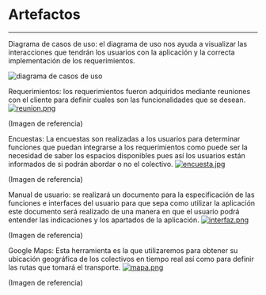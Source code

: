 # Artefactos
---

Diagrama de casos de uso: el diagrama de uso nos ayuda a visualizar las interacciones que tendrán los usuarios con la aplicación y la correcta implementación de los requerimientos.

<img src="https://user-images.githubusercontent.com/113213776/194161642-2945da7c-c74c-4d86-9330-f5cd46c688ab.jpeg" align="center" alt="diagrama de casos de uso">

Requerimientos: los requerimientos fueron adquiridos mediante reuniones con el cliente para definir cuales son las funcionalidades que se desean.
[![reunion.png](https://i.postimg.cc/SQVVPD8M/reunion.png)](https://postimg.cc/4n7z7vWf)

(Imagen de referencia)

Encuestas: La encuestas son realizadas a los usuarios para determinar funciones que puedan integrarse a los requerimientos como puede ser  la necesidad de saber los espacios disponibles pues así los usuarios están informados de si podrán abordar o no el colectivo.
[![encuesta.jpg](https://i.postimg.cc/L6w56FLF/encuesta.jpg)](https://postimg.cc/rKGMQbff)

(Imagen de referencia)

Manual de usuario: se realizará un documento para la especificación de las funciones e interfaces del usuario para que sepa como utilizar la aplicación este documento será realizado de una manera en que el usuario podrá entender las indicaciones y los apartados de la aplicación.
[![interfaz.png](https://i.postimg.cc/xdbKTPct/interfaz.png)](https://postimg.cc/7CwCK012)

(Imagen de referencia)

Google Maps: Esta herramienta es la que utilizaremos para obtener su ubicación geográfica de los  colectivos en tiempo real así como para definir las rutas que tomará el transporte.
[![mapa.png](https://i.postimg.cc/DZ8RzH1R/mapa.png)](https://postimg.cc/MMJ9PsPY)

(Imagen de referencia)
